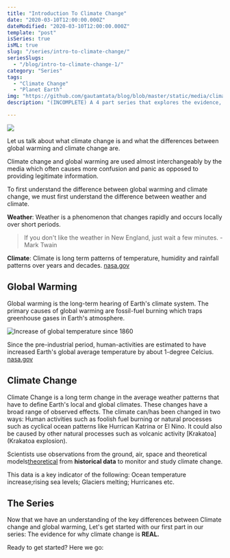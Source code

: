 ```yaml
---
title: "Introduction To Climate Change"
date: "2020-03-10T12:00:00.000Z"
dateModified: "2020-03-10T12:00:00.000Z"
template: "post"
isSeries: true
isML: true
slug: "/series/intro-to-climate-change/"
seriesSlugs:
  - "/blog/intro-to-climate-change-1/"
category: "Series"
tags:
  - "Climate Change"
  - "Planet Earth"
img: "https://github.com/gautamtata/blog/blob/master/static/media/climate-change.jpg"
description: "(INCOMPLETE) A 4 part series that explores the evidence, causes, effects and solutions to climate change"

---
```


![](/media/climate-change.jpg)


Let us talk about what climate change is and what the differences between global warming and climate change are.

Climate change and global warming are used almost interchangeably by the media which often causes more confusion and panic as opposed to providing legitimate information.

To first understand the difference between global warming and climate change, we must first understand the difference between weather and climate.

**Weather**: Weather is a phenomenon that changes rapidly and occurs locally over short periods.

>  If you don't like the weather in New England, just wait a few minutes. - Mark Twain

**Climate**: Climate is long term patterns of temperature, humidity and rainfall patterns over years and decades. [nasa.gov](https://climate.nasa.gov/resources/global-warming-vs-climate-change/)

## Global Warming
Global warming is the long-term hearing of Earth's climate system. The primary causes of global warming are fossil-fuel burning which traps greenhouse gases in Earth's atmosphere.

![Increase of global temperature since 1860](http://berkeleyearth.org/wp-content/uploads/2020/01/2019_Time_Series.png)

Since the pre-industrial period, human-activities are estimated to have increased Earth's global average temperature by about 1-degree Celcius. [nasa.gov](https://climate.nasa.gov/resources/global-warming-vs-climate-change/)

## Climate Change
Climate Change is a long term change in the average weather patterns that have to define Earth's local and global climates. These changes have a broad range of observed effects. The climate can/has been changed in two ways: Human activities such as foolish fuel burning or natural processes such as cyclical ocean patterns like Hurrican Katrina or El Nino. It could also be caused by other natural processes such as volcanic activity [Krakatoa](Krakatoa explosion).

Scientists use observations from the ground, air, space and theoretical models[theoretical](models) from **historical data** to monitor and study climate change.

This data is a key indicator of the following: Ocean temperature increase;rising sea levels; Glaciers melting; Hurricanes etc.


## The Series

Now that we have an understanding of the key differences between Climate change and global warming, Let's get started with our first part in our series: The evidence for why climate change is **REAL.**

Ready to get started? Here we go:
